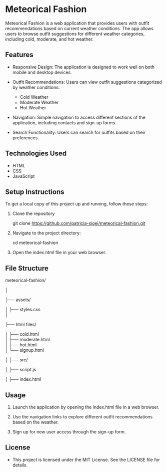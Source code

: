 # Meteorical Fashion

Meteorical Fashion is a web application that provides users with outfit recommendations based on current weather conditions. The app allows users to browse outfit suggestions for different weather categories, including cold, moderate, and hot weather.

## Features

- Responsive Design: The application is designed to work well on both mobile and desktop devices.

- Outfit Recommendations: Users can view outfit suggestions categorized by weather conditions:
  - Cold Weather
  - Moderate Weather
  - Hot Weather

- Navigation: Simple navigation to access different sections of the application, including contacts and sign-up forms.

- Search Functionality: Users can search for outfits based on their preferences.

## Technologies Used

- HTML
- CSS
- JavaScript

## Setup Instructions

To get a local copy of this project up and running, follow these steps:

1. Clone the repository
   
   git clone https://github.com/patricia-sigei/meteorical-fashion.git

2. Navigate to the project directory:

    cd meteorical-fashion

3. Open the index.html file in your web browser.

## File Structure

meteorical-fashion/

│

├── assets/

│   ├── styles.css      
│

├── html files/   

│   ├── cold.html        
│   ├── moderate.html    
│   ├── hot.html         
│   └── signup.html  

│
├── src/

│   ├── script.js  

│
├── index.html         

## Usage

1. Launch the application by opening the index.html file in a web browser.

2. Use the navigation links to explore different outfit recommendations based on the weather.
3. Sign up for new user access through the sign-up form.

## License

- This project is licensed under the MIT License. See the LICENSE file for details.


